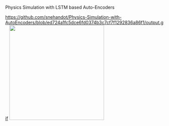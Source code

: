 Physics Simulation with LSTM based Auto-Encoders



https://github.com/snehandot/Physics-Simulation-with-AutoEncoders/blob/ed724a1fc5dce6fd0374b3c7cf7f1292836a86f1/output.gif
<img src="https://github.com/snehandot/Physics-Simulation-with-AutoEncoders/blob/ed724a1fc5dce6fd0374b3c7cf7f1292836a86f1/output.gif" width="300" height="300">
